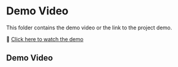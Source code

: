 # Demo Video

This folder contains the demo video or the link to the project demo.

🎥 [Click here to watch the demo](https://drive.google.com/file/d/1YwXaHRBZJL_V7dcEK8SOmtPWZasAxccm/view?usp=sharing)
## Demo Video
